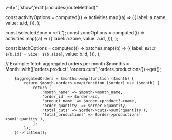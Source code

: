 <!-- ----------------------------------------------------------------------- -->
<!--                                   q-date                                -->
<!-- ----------------------------------------------------------------------- -->
<q-input
                                        v-model="form.notification_date"
                                        filled
                                        :readonly="readonly"
                                        label="Notification Date"
                                        mask="####/##/##"
                                        :rules="['date']"
                                        class="q-mb-md col-5"
                                    >
                                        <template v-slot:append>
                                            <q-icon name="event" class="cursor-pointer">
                                                <q-popup-proxy cover transition-show="scale" transition-hide="scale">
                                                    <!-- -------------------------------- QDate -------------------------------- -->
                                                    <q-date
                                                        v-model="form.notification_date"
                                                        mask="YYYY/MM/DD"
                                                        title="تاریخ ثبت سفارش"
                                                        subtitle="email date"
                                                        calendar="persian"
                                                        locale="fa-ir"
                                                    >
                                                        <div class="row items-center justify-end">
                                                            <q-btn v-close-popup label="Close" color="primary" flat />
                                                        </div>
                                                    </q-date>
                                                </q-popup-proxy>
                                            </q-icon>
                                        </template>
                                    </q-input>
<!-- ----------------------------------------------------------------------- -->
<!--                               back botton                               -->
<!-- ----------------------------------------------------------------------- -->
v-if="['show','edit'].includes(routeMethod)"
<!-- ----------------------------------------------------------------------- -->
<!--                                 options                                 -->
<!-- ----------------------------------------------------------------------- -->
const activityOptions = computed(() =>
    activities.map((a) => ({
        label: a.name,
        value: a.id,
    })),
);

const selectedZone = ref('');
const zoneOptions = computed(() =>
    activities.map((a) => ({
        label: a.zone,
        value: a.id,
    })),
);

const batchOptions = computed(() =>
    batches.map((b) => ({
        label: `Batch ${b.id} - Size: ${b.size}`,
        value: b.id,
    })),
);
<!-- ----------------------------------------------------------------------- -->
<!--                                aggregate                                -->
<!-- ----------------------------------------------------------------------- -->
// Example: fetch aggregated orders per month
        $months = Month::with(['orders.product', 'orders.cuts', 'orders.productions'])->get();

        $aggregatedOrders = $months->map(function ($month) {
            return $month->orders->map(function ($order) use ($month) {
                return [
                    'month_name' => $month->month_name,
                    'order_id' => $order->id,
                    'product_name' => $order->product?->name,
                    'order_quantity' => $order->quantity,
                    'total_cuts' => $order->cuts->sum('quantity'),
                    'total_productions' => $order->productions->sum('quantity'),
                ];
            });
        })->flatten();